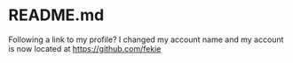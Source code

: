 # README.md

Following a link to my profile? I changed my account name and my account is now located at https://github.com/fekie
